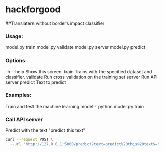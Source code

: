 # hackforgood
##Translaters without borders impact classifier

### Usage:
  model.py train
  model.py validate
  model.py server
  model.py predict <text>

### Options:
  -h --help     Show this screen.
  train         Trains with the specified dataset and classifier.
  validate      Run cross validation on the training set
  server        Run API server
  predict       Text to predict
  
### Examples:

Train and test the machine learning model
    - python model.py train

### Call API server

Predict with the text "predict this text"

```bash
curl --request POST \
  --url 'http://127.0.0.1:5000/predict?text=predict%20this%20text&='
```